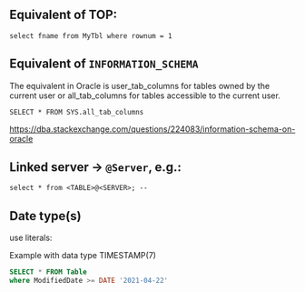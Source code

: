 ## Equivalent of TOP:

```
select fname from MyTbl where rownum = 1
```

## Equivalent of `INFORMATION_SCHEMA`
The equivalent in Oracle is user_tab_columns for tables owned by the current user or all_tab_columns for tables accessible to the current user.

```
SELECT * FROM SYS.all_tab_columns
```
https://dba.stackexchange.com/questions/224083/information-schema-on-oracle


## Linked server -> `@Server`, e.g.:
```
select * from <TABLE>@<SERVER>; --
```

## Date type(s)
use literals:

Example with data type TIMESTAMP(7)

```sql
SELECT * FROM Table
where ModifiedDate >= DATE '2021-04-22'
```
